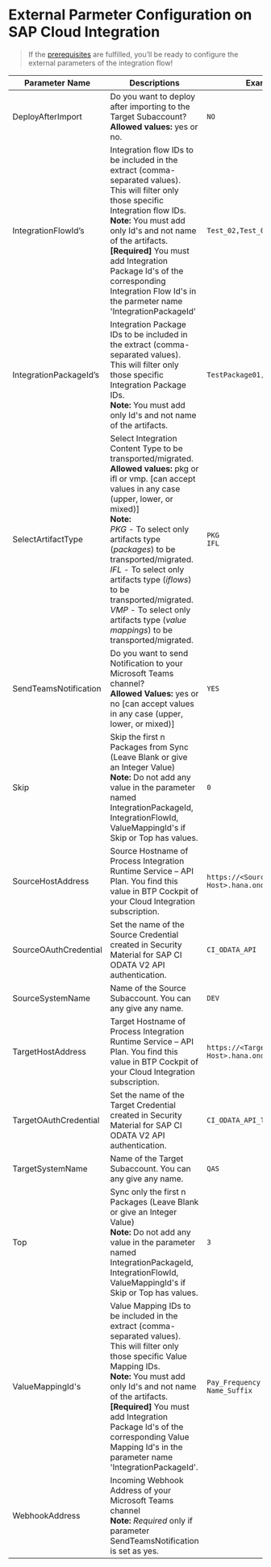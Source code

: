 # External Parmeter Configuration on SAP Cloud Integration
>If the [prerequisites](https://github.com/nesun3/ci-cd-sap-cloud-integration/tree/main/.config#prerequisite) are fulfilled, you’ll be ready to configure the external parameters of the integration flow!

| Parameter Name         | Descriptions                                                                                                                                                                                                                                                                                                                                                                                                                                | Example                                   | Required |
|------------------------|---------------------------------------------------------------------------------------------------------------------------------------------------------------------------------------------------------------------------------------------------------------------------------------------------------------------------------------------------------------------------------------------------------------------------------------------|-------------------------------------------|----------|
| DeployAfterImport      | Do you want to deploy after importing to the Target Subaccount? <br>**Allowed values:** yes or no.                                                                                                                                                                                                                                                                                                                                          | `NO`                                      | YES      |
| IntegrationFlowId’s    | Integration flow IDs to be included in the extract (comma-separated values). This will filter only those specific Integration flow IDs. <br>**Note:** You must add only Id's and not name of the artifacts. <br>**[Required]** You must add Integration Package Id's of the corresponding Integration Flow Id's  in the parmeter name 'IntegrationPackageId'                                                                                | `Test_02,Test_03,Test_04`                 |          |
| IntegrationPackageId’s | Integration Package IDs to be included in the extract (comma-separated values). This will filter only those specific Integration Package IDs.<br> **Note:** You must add only Id's and not name of the artifacts.                                                                                                                                                                                                                           | `TestPackage01,TestPackage04`             |          |
| SelectArtifactType     | Select Integration Content Type to be transported/migrated. <br>**Allowed values:** pkg or ifl or vmp. [can accept values in any case (upper, lower, or mixed)] <br>**Note:** <br> *PKG* - To select only artifacts type (*packages*) to be transported/migrated.<br> *IFL* - To select only artifacts type (*iflows*) to be transported/migrated.<br> *VMP* - To select only artifacts type (*value mappings*) to be transported/migrated. | `PKG`<br>`IFL`                            | YES      |
| SendTeamsNotification  | Do you want to send Notification to your Microsoft Teams channel?  <br>**Allowed Values:** yes or no  [can accept values in any case (upper, lower, or mixed)]                                                                                                                                                                                                                                                                              | `YES`                                     |          |
| Skip                   | Skip the first n Packages from Sync (Leave Blank or give an Integer Value) <br>**Note:** Do not add any value in the parameter named IntegrationPackageId, IntegrationFlowId, ValueMappingId's if Skip or Top has values.                                                                                                                                                                                                                   | `0`                                       |          |
| SourceHostAddress      | Source Hostname of Process Integration Runtime Service – API Plan. You find this value in BTP Cockpit of your Cloud Integration subscription.                                                                                                                                                                                                                                                                                               | `https://<Source-Host>.hana.ondemand.com` | YES      |
| SourceOAuthCredential  | Set the name of the Source Credential created in Security Material for SAP CI ODATA V2 API authentication.                                                                                                                                                                                                                                                                                                                                  | `CI_ODATA_API`                            | YES      |
| SourceSystemName       | Name of the Source Subaccount. You can any give any name.                                                                                                                                                                                                                                                                                                                                                                                   | `DEV`                                     | YES      |
| TargetHostAddress      | Target Hostname of Process Integration Runtime Service – API Plan. You find this value in BTP Cockpit of your Cloud Integration subscription.                                                                                                                                                                                                                                                                                               | `https://<Target-Host>.hana.ondemand.com` | YES      |
| TargetOAuthCredential  | Set the name of the Target Credential created in Security Material for SAP CI ODATA V2 API authentication.                                                                                                                                                                                                                                                                                                                                  | `CI_ODATA_API_TARGET`                     | YES      |
| TargetSystemName       | Name of the Target Subaccount. You can any give any name.                                                                                                                                                                                                                                                                                                                                                                                   | `QAS`                                     | YES      |
| Top                    | Sync only the first n Packages (Leave Blank or give an Integer Value) <br>**Note:** Do not add any value in the parameter named IntegrationPackageId, IntegrationFlowId, ValueMappingId's if Skip or Top has values.                                                                                                                                                                                                                        | `3`                                       |          |
| ValueMappingId's       | Value Mapping IDs to be included in the extract (comma-separated values). This will filter only those specific Value Mapping IDs.<br>**Note:** You must add only Id's and not name of the artifacts.<br>**[Required]** You must add Integration Package Id's of the corresponding Value Mapping Id's in the parameter name 'IntegrationPackageId'.                                                                                          | `Pay_Frequency`<br>`Name_Suffix`          |          |
| WebhookAddress         | Incoming Webhook Address of your Microsoft Teams channel <br>**Note:** *Required* only if parameter SendTeamsNotification is set as yes.                                                                                                                                                                                                                                                                                                    |                                           |          |
